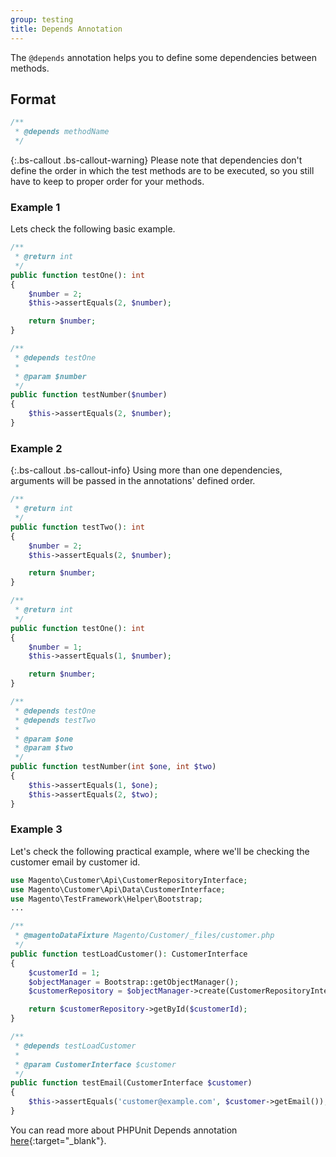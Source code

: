 ```yaml
---
group: testing
title: Depends Annotation
---
```


The `@depends` annotation helps you to define some dependencies between methods.

## Format

```php
/**
 * @depends methodName
 */
```

{:.bs-callout .bs-callout-warning}
Please note that dependencies don't define the order in which the test methods are to be executed, so you still have to keep to proper order for your methods. 

### Example 1

Lets check the following basic example.

```php
/**
 * @return int
 */
public function testOne(): int
{
    $number = 2;
    $this->assertEquals(2, $number);

    return $number;
}

/**
 * @depends testOne
 *
 * @param $number
 */
public function testNumber($number)
{
    $this->assertEquals(2, $number);
}
```

### Example 2

{:.bs-callout .bs-callout-info}
Using more than one dependencies, arguments will be passed in the annotations' defined order.

```php
/**
 * @return int
 */
public function testTwo(): int
{
    $number = 2;
    $this->assertEquals(2, $number);

    return $number;
}

/**
 * @return int
 */
public function testOne(): int
{
    $number = 1;
    $this->assertEquals(1, $number);

    return $number;
}

/**
 * @depends testOne
 * @depends testTwo
 *
 * @param $one
 * @param $two
 */
public function testNumber(int $one, int $two)
{
    $this->assertEquals(1, $one);
    $this->assertEquals(2, $two);
}
```

### Example 3

Let's check the following practical example, where we'll be checking the customer email by customer id.

```php
use Magento\Customer\Api\CustomerRepositoryInterface;
use Magento\Customer\Api\Data\CustomerInterface;
use Magento\TestFramework\Helper\Bootstrap;
...

/**
 * @magentoDataFixture Magento/Customer/_files/customer.php
 */
public function testLoadCustomer(): CustomerInterface
{
    $customerId = 1;
    $objectManager = Bootstrap::getObjectManager();
    $customerRepository = $objectManager->create(CustomerRepositoryInterface::class);

    return $customerRepository->getById($customerId);
}

/**
 * @depends testLoadCustomer
 *
 * @param CustomerInterface $customer
 */
public function testEmail(CustomerInterface $customer)
{
    $this->assertEquals('customer@example.com', $customer->getEmail());
}
```

You can read more about PHPUnit Depends annotation [here](https://phpunit.readthedocs.io/en/8.2/annotations.html#depends){:target="_blank"}.
